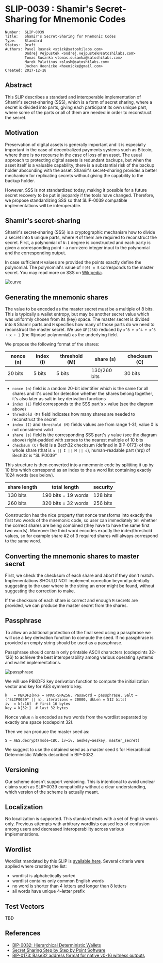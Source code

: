 # SLIP-0039 : Shamir's Secret-Sharing for Mnemonic Codes

```
Number:  SLIP-0039
Title:   Shamir's Secret-Sharing for Mnemonic Codes
Type:    Standard
Status:  Draft
Authors: Pavol Rusnak <stick@satoshilabs.com>
         Ondrej Vejpustek <ondrej.vejpustek@satoshilabs.com>
         Tomas Susanka <tomas.susanka@satoshilabs.com>
         Marek Palatinus <slush@satoshilabs.com>
         Jochen Hoenicke <hoenicke@gmail.com>
Created: 2017-12-18
```

## Abstract

This SLIP describes a standard and interoperable implementation of Shamir's secret-sharing (SSS), which is a form of secret sharing, where a secret is divided into parts, giving each participant its own unique part, where some of the parts or all of them are needed in order to reconstruct the secret.

## Motivation

Preservation of digital assets is generally important and it is especially important in the case of decentralized payments systems such as Bitcoin, where there is no recourse in the case of loss of an asset. The usual approach to protecting digital assets is redundant backups, but when the asset itself is a valuable capability, there is a substantial risk of the backup holder absconding with the asset. Shamir's secret-sharing provides a better mechanism for replicating secrets without  giving the capability to the backup holder.

However, SSS is not standardized today, making it possible for a future secret recovery to be put in jeopardy if the tools have changed. Therefore, we propose standardizing SSS so that SLIP-0039 compatible implementations will be interoperable.

## Shamir's secret-sharing

Shamir's secret-sharing (SSS) is a cryptographic mechanism how to divide a secret into `N` unique parts, where `M` of them are required to reconstruct the secret. First, a polynomial of `N-1` degree is constructed and each party is given a corresponding point - a non-zero integer input to the polynomial and the corresponding output.

In case sufficient `M` values are provided the points exactly define the polynomial. The polynomial's value of `f(0) = S` corresponds to the master secret. You may read more on SSS on [Wikipedia](https://en.wikipedia.org/wiki/Shamir%27s_Secret_Sharing).

![curve](slip-0039/curve.png)

## Generating the mnemonic shares

The value to be encoded as the master secret must be a multiple of 8 bits. This is typically a wallet entropy, but may be another secret value which was uniformly chosen from its (key) space. The master secret is divided into `N` Shamir parts and `M` specifies how many of those parts do we need to reconstruct the master secret. We use `GF(256)` reduced by `x^8 + x^4 + x^3 + x + 1` (the Rijndael polynomial) as the underlying field.

We propose the following format of the shares:

| nonce (n) | index (I)  | threshold (M) | share (s)    | checksum (C) |
|-----------|------------|---------------|--------------|--------------|
| 20 bits   | 5 bits     | 5 bits        | 130/260 bits | 30 bits      |

* `nonce (n)` field is a random 20-bit identifier which is the same for all shares and it's used for detection whether the shares belong together, it's also later as salt in key derivation functions
* `index (I)` field corresponds to the SSS part's `x` value (see the diagram above)
* `threshold (M)` field indicates how many shares are needed to reconstruct the secret
* `index (I)` and `threshold (M)` fields values are from range 1-31, value 0 is not considered valid
* `share (s)` field is the corresponding SSS part's `y` value (see the diagram above) right-padded with zeroes to the nearest multiple of 10 bits
* `checksum (C)` field is a Bech32 checksum (defined in BIP-0173) of the whole share (that is `n || I || M || s`), human-readable part (hrp) of Bech32 is "SLIP0039"

This structure is then converted into a mnemonic code by splitting it up by 10 bits which correspond as an index to the a word list containing exactly 1024 words (see below).

| share length | total length           | security |
|--------------|------------------------|----------|
| 130 bits     | 190 bits = 19 words    | 128 bits |
| 260 bits     | 320 bits = 32 words    | 256 bits |

Construction has the nice property that nonce transforms into exactly the first two words of the mnemonic code, so user can immediately tell whether the correct shares are being combined (they have to have the same first two words). Moreover the third word encodes exactly the index/threshold values, so for example share #2 of 3 required shares will always correspond to the same word.

## Converting the mnemonic shares to master secret

First, we check the checksum of each share and abort if they don't match. Implementations SHOULD NOT implement correction beyond potentially suggesting to the user where in the string an error might be found, without suggesting the correction to make.

If the checksum of each share is correct and enough `M` secrets are provided, we can produce the master secret from the shares.

## Passphrase

To allow an additional protection of the final seed using a passphrase we will use a key derivation function to compute the seed. If no passphrase is provided an empty string should be used as a passphrase.

Passphrase should contain only printable ASCII characters (codepoints 32-126) to achieve the best interoperability among various operating systems and wallet implementations.

![passphrase](slip-0039/passphrase.png)

We will use PBKDF2 key derivation function to compute the initialization vector and key for AES symmetric key.

```
k   = PBKDF2(PRF = HMAC-SHA256, Password = passphrase, Salt = ("SLIP0039" || n), iterations = 20000, dkLen = 512 bits)
iv  = k[:16]  # first 16 bytes
key = k[32:]  # last 32 bytes
```

Nonce value `n` is encoded as two words from the wordlist separated by exactly one space (codepoint 32).

Then we can produce the master seed as:

```
S = AES.decrypt(mode=CBC, iv=iv, aeskey=aeskey, master_secret)
```

We suggest to use the obtained seed as a master seed `S` for Hierarchical Deterministic Wallets described in BIP-0032.

## Versioning

Our scheme doesn't support versioning. This is intentional to avoid unclear claims such as SLIP-0039 compatibility without a clear understanding, which version of the scheme is actually meant.

## Localization

No localization is supported. This standard deals with a set of English words only. Previous attempts with arbitrary wordlists caused lots of confusion among users and decreased interoperability across various implementations.

## Wordlist

Wordlist mandated by this SLIP is [available here](slip-0039/wordlist.txt). Several criteria were applied where creating the list:

* wordlist is alphabetically sorted
* wordlist contains only common English words
* no word is shorter than 4 letters and longer than 8 letters
* all words have unique 4-letter prefix

## Test Vectors

TBD

## References

* [BIP-0032: Hierarchical Deterministic Wallets](https://github.com/bitcoin/bips/blob/master/bip-0032.mediawiki)
* [Secret Sharing Step by Step by Point Software](http://www.pointsoftware.ch/en/secret-sharing-step-by-step/)
* [BIP-0173: Base32 address format for native v0-16 witness outputs](https://github.com/bitcoin/bips/blob/master/bip-0173.mediawiki#Bech32)

